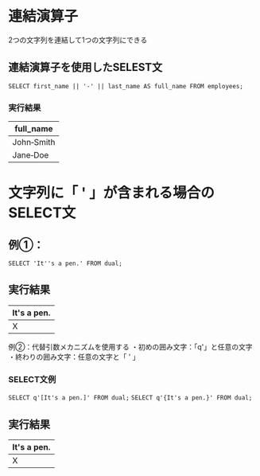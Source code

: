 # 連結演算子
2つの文字列を連結して1つの文字列にできる
## 連結演算子を使用したSELEST文
`SELECT first_name || '‐' || last_name AS full_name FROM employees;`
### 実行結果

| full_name  |
| ---------- |
| John‐Smith |
| Jane‐Doe   |
# 文字列に「 ' 」が含まれる場合のSELECT文

## 例①：
`SELECT 'It''s a pen.' FROM dual;`
## 実行結果

| It's a pen. |
| ----------- |
| X           |
例②：代替引数メカニズムを使用する
・初めの囲み文字：「q'」と任意の文字
・終わりの囲み文字：任意の文字と「 ' 」
### SELECT文例
`SELECT q'[It's a pen.]' FROM dual;`
`SELECT q'{It's a pen.}' FROM dual;`
## 実行結果

| It's a pen. |
| ----------- |
| X           |
